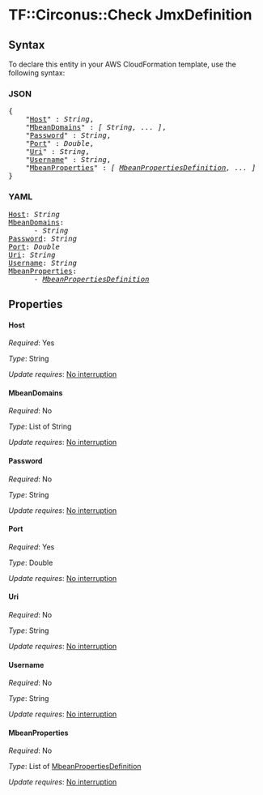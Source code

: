 # TF::Circonus::Check JmxDefinition

## Syntax

To declare this entity in your AWS CloudFormation template, use the following syntax:

### JSON

<pre>
{
    "<a href="#host" title="Host">Host</a>" : <i>String</i>,
    "<a href="#mbeandomains" title="MbeanDomains">MbeanDomains</a>" : <i>[ String, ... ]</i>,
    "<a href="#password" title="Password">Password</a>" : <i>String</i>,
    "<a href="#port" title="Port">Port</a>" : <i>Double</i>,
    "<a href="#uri" title="Uri">Uri</a>" : <i>String</i>,
    "<a href="#username" title="Username">Username</a>" : <i>String</i>,
    "<a href="#mbeanproperties" title="MbeanProperties">MbeanProperties</a>" : <i>[ <a href="mbeanpropertiesdefinition.md">MbeanPropertiesDefinition</a>, ... ]</i>
}
</pre>

### YAML

<pre>
<a href="#host" title="Host">Host</a>: <i>String</i>
<a href="#mbeandomains" title="MbeanDomains">MbeanDomains</a>: <i>
      - String</i>
<a href="#password" title="Password">Password</a>: <i>String</i>
<a href="#port" title="Port">Port</a>: <i>Double</i>
<a href="#uri" title="Uri">Uri</a>: <i>String</i>
<a href="#username" title="Username">Username</a>: <i>String</i>
<a href="#mbeanproperties" title="MbeanProperties">MbeanProperties</a>: <i>
      - <a href="mbeanpropertiesdefinition.md">MbeanPropertiesDefinition</a></i>
</pre>

## Properties

#### Host

_Required_: Yes

_Type_: String

_Update requires_: [No interruption](https://docs.aws.amazon.com/AWSCloudFormation/latest/UserGuide/using-cfn-updating-stacks-update-behaviors.html#update-no-interrupt)

#### MbeanDomains

_Required_: No

_Type_: List of String

_Update requires_: [No interruption](https://docs.aws.amazon.com/AWSCloudFormation/latest/UserGuide/using-cfn-updating-stacks-update-behaviors.html#update-no-interrupt)

#### Password

_Required_: No

_Type_: String

_Update requires_: [No interruption](https://docs.aws.amazon.com/AWSCloudFormation/latest/UserGuide/using-cfn-updating-stacks-update-behaviors.html#update-no-interrupt)

#### Port

_Required_: Yes

_Type_: Double

_Update requires_: [No interruption](https://docs.aws.amazon.com/AWSCloudFormation/latest/UserGuide/using-cfn-updating-stacks-update-behaviors.html#update-no-interrupt)

#### Uri

_Required_: No

_Type_: String

_Update requires_: [No interruption](https://docs.aws.amazon.com/AWSCloudFormation/latest/UserGuide/using-cfn-updating-stacks-update-behaviors.html#update-no-interrupt)

#### Username

_Required_: No

_Type_: String

_Update requires_: [No interruption](https://docs.aws.amazon.com/AWSCloudFormation/latest/UserGuide/using-cfn-updating-stacks-update-behaviors.html#update-no-interrupt)

#### MbeanProperties

_Required_: No

_Type_: List of <a href="mbeanpropertiesdefinition.md">MbeanPropertiesDefinition</a>

_Update requires_: [No interruption](https://docs.aws.amazon.com/AWSCloudFormation/latest/UserGuide/using-cfn-updating-stacks-update-behaviors.html#update-no-interrupt)

